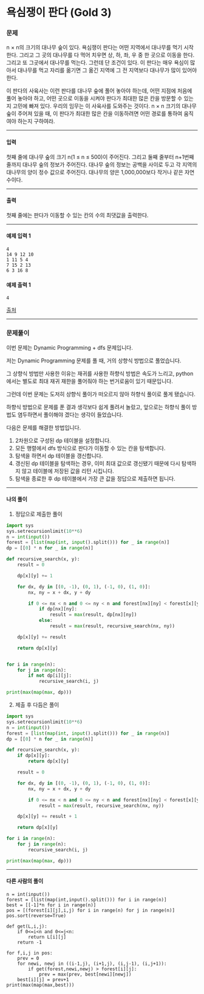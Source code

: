# 욕심쟁이 판다 (Gold 3)

### 문제

n × n의 크기의 대나무 숲이 있다. 욕심쟁이 판다는 어떤 지역에서 대나무를 먹기 시작한다. 그리고 그 곳의 대나무를 다 먹어 치우면 상, 하, 좌, 우 중 한 곳으로 이동을 한다. 그리고 또 그곳에서 대나무를 먹는다. 그런데 단 조건이 있다. 이 판다는 매우 욕심이 많아서 대나무를 먹고 자리를 옮기면 그 옮긴 지역에 그 전 지역보다 대나무가 많이 있어야 한다.   

이 판다의 사육사는 이런 판다를 대나무 숲에 풀어 놓아야 하는데, 어떤 지점에 처음에 풀어 놓아야 하고, 어떤 곳으로 이동을 시켜야 판다가 최대한 많은 칸을 방문할 수 있는지 고민에 빠져 있다. 우리의 임무는 이 사육사를 도와주는 것이다. n × n 크기의 대나무 숲이 주어져 있을 때, 이 판다가 최대한 많은 칸을 이동하려면 어떤 경로를 통하여 움직여야 하는지 구하여라.

---

#### 입력

첫째 줄에 대나무 숲의 크기 n(1 ≤ n ≤ 500)이 주어진다. 그리고 둘째 줄부터 n+1번째 줄까지 대나무 숲의 정보가 주어진다. 대나무 숲의 정보는 공백을 사이로 두고 각 지역의 대나무의 양이 정수 값으로 주어진다. 대나무의 양은 1,000,000보다 작거나 같은 자연수이다.

---

#### 출력

첫째 줄에는 판다가 이동할 수 있는 칸의 수의 최댓값을 출력한다.

---

#### 예제 입력 1
~~~
4
14 9 12 10
1 11 5 4
7 15 2 13
6 3 16 8
~~~

#### 예제 출력 1
~~~
4
~~~

[출처](https://www.acmicpc.net/problem/1937)

---

### 문제풀이

이번 문제는 Dynamic Programming + dfs 문제입니다.   

저는 Dynamic Programming 문제를 풀 때, 거의 상향식 방법으로 풀었습니다.   

그 상향식 방법만 사용한 이유는 재귀를 사용한 하향식 방법은 속도가 느리고, python에서는 별도로 최대 재귀 재한을 풀어줘야 하는 번거로움이 있기 때문입니다.

그런데 이번 문제는 도저히 상향식 풀이가 떠오르지 않아 하향식 풀이로 풀게 됐습니다.

하향식 방법으로 문제를 푼 결과 생각보다 쉽게 풀려서 놀랐고, 앞으로는 하향식 풀이 방법도 염두하면서 풀이해야 겠다는 생각이 들었습니다.   

다음은 문제를 해결한 방법입니다.

1. 2차원으로 구성된 dp 테이블을 설정합니다.
2. 모든 행렬에서 dfs 방식으로 판다가 이동할 수 있는 칸을 탐색합니다.
3. 탐색을 하면서 dp 테이블을 갱신합니다.
4. 갱신된 dp 테이블을 탐색하는 경우, 이미 최대 값으로 갱신됐기 때문에 다시 탐색하지 않고 테이블에 저장된 값을 리턴 시킵니다.
5. 탐색을 종료한 후 dp 테이블에서 가장 큰 값을 정답으로 제출하면 됩니다.

---

#### 나의 풀이

1. 정답으로 제출한 풀이

~~~python
import sys
sys.setrecursionlimit(10**6)
n = int(input())
forest = [list(map(int, input().split())) for _ in range(n)]
dp = [[0] * n for _ in range(n)]

def recursive_search(x, y):
    result = 0

    dp[x][y] += 1

    for dx, dy in [(0, -1), (0, 1), (-1, 0), (1, 0)]:
        nx, ny = x + dx, y + dy

        if 0 <= nx < n and 0 <= ny < n and forest[nx][ny] < forest[x][y]:
            if dp[nx][ny]:
                result = max(result, dp[nx][ny])
            else:
                result = max(result, recursive_search(nx, ny))

    dp[x][y] += result

    return dp[x][y]


for i in range(n):
    for j in range(n):
        if not dp[i][j]:
            recursive_search(i, j)

print(max(map(max, dp)))
~~~

2. 제출 후 다듬은 풀이

~~~python
import sys
sys.setrecursionlimit(10**6)
n = int(input())
forest = [list(map(int, input().split())) for _ in range(n)]
dp = [[0] * n for _ in range(n)]

def recursive_search(x, y):
    if dp[x][y]:
        return dp[x][y]

    result = 0

    for dx, dy in [(0, -1), (0, 1), (-1, 0), (1, 0)]:
        nx, ny = x + dx, y + dy

        if 0 <= nx < n and 0 <= ny < n and forest[nx][ny] < forest[x][y]:
            result = max(result, recursive_search(nx, ny))

    dp[x][y] += result + 1

    return dp[x][y]

for i in range(n):
    for j in range(n):
        recursive_search(i, j)

print(max(map(max, dp)))
~~~

---

#### 다른 사람의 풀이

~~~pyhton
n = int(input())
forest = [list(map(int,input().split())) for i in range(n)]
best = [[-1]*n for i in range(n)]
pos = [(forest[i][j],i,j) for i in range(n) for j in range(n)]
pos.sort(reverse=True)

def get(L,i,j):
    if 0<=i<n and 0<=j<n:
        return L[i][j]
    return -1

for f,i,j in pos:
    prev = 0
    for newi, newj in ((i-1,j), (i+1,j), (i,j-1), (i,j+1)):
        if get(forest,newi,newj) > forest[i][j]:
            prev = max(prev, best[newi][newj])
    best[i][j] = prev+1
print(max(map(max,best)))
~~~
